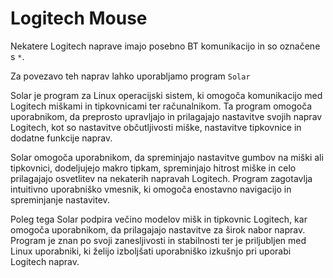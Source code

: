# Logitech Mouse

Nekatere Logitech naprave imajo posebno BT komunikacijo in so 
označene s `*`.

Za povezavo teh naprav lahko uporabljamo program `Solar`

Solar je program za Linux operacijski sistem, ki omogoča komunikacijo med Logitech miškami in tipkovnicami ter računalnikom. Ta program omogoča uporabnikom, da preprosto upravljajo in prilagajajo nastavitve svojih naprav Logitech, kot so nastavitve občutljivosti miške, nastavitve tipkovnice in dodatne funkcije naprav.

Solar omogoča uporabnikom, da spreminjajo nastavitve gumbov na miški ali tipkovnici, dodeljujejo makro tipkam, spreminjajo hitrost miške in celo prilagajajo osvetlitev na nekaterih napravah Logitech. Program zagotavlja intuitivno uporabniško vmesnik, ki omogoča enostavno navigacijo in spreminjanje nastavitev.

Poleg tega Solar podpira večino modelov mišk in tipkovnic Logitech, kar omogoča uporabnikom, da prilagajajo nastavitve za širok nabor naprav. Program je znan po svoji zanesljivosti in stabilnosti ter je priljubljen med Linux uporabniki, ki želijo izboljšati uporabniško izkušnjo pri uporabi Logitech naprav.
